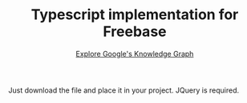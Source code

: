 <html>
<head>
	<meta charset="utf-8" />
	<meta name="viewport" content="width=device-width" />
</head>
<body>
    <header>
        <h1>Typescript implementation for Freebase</h1>
    	<a target="_blank" href="https://developers.google.com/freebase/index">Explore Google's Knowledge Graph</a>
    </header>
    <p>Just download the file and place it in your project. JQuery is required.</p>

</body>
</html>
